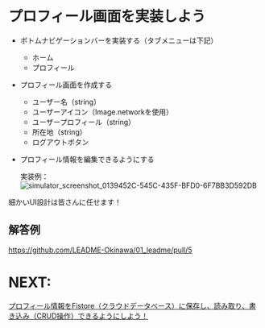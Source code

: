 # プロフィール画面を実装しよう

- ボトムナビゲーションバーを実装する（タブメニューは下記）
  - ホーム
  - プロフィール
- プロフィール画面を作成する
  - ユーザー名（string）
  - ユーザーアイコン（Image.networkを使用）
  - ユーザープロフィール（string）
  - 所在地（string）
  - ログアウトボタン
- プロフィール情報を編集できるようにする

  実装例：
  ![simulator_screenshot_0139452C-545C-435F-BFD0-6F7BB3D592DB](https://github.com/user-attachments/assets/ebae0663-8caa-4aff-9ce9-9247c857aeae)
  
細かいUI設計は皆さんに任せます！

## 解答例
https://github.com/LEADME-Okinawa/01_leadme/pull/5


# NEXT: 
[プロフィール情報をFistore（クラウドデータベース）に保存し、読み取り、書き込み（CRUD操作）できるようにしよう！](https://github.com/fan-mily-Inc/LEADME_flutter_tutorial/blob/main/sections/section3/session6_firestore.md)
